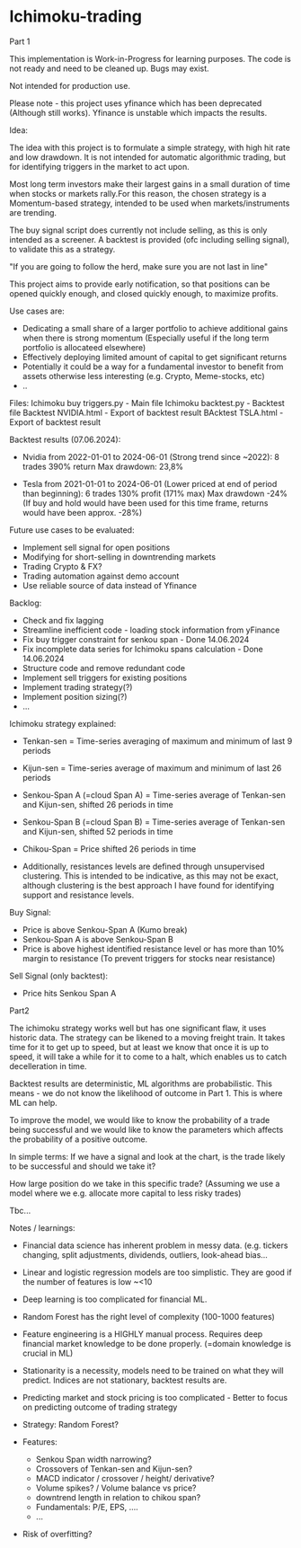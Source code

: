 # Ichimoku-trading

Part 1

This implementation is Work-in-Progress for learning purposes. The code is not ready and need to be cleaned up. Bugs may exist.

Not intended for production use. 

Please note - this project uses yfinance which has been deprecated (Although still works). Yfinance is unstable which impacts the results. 

Idea:

The idea with this project is to formulate a simple strategy, with high hit rate and low drawdown. It is not intended for automatic algorithmic trading, but for identifying triggers in the market to act upon. 

Most long term investors make their largest gains in a small duration of time when stocks or markets rally.For this reason, the chosen strategy is a Momentum-based strategy, intended to be used when markets/instruments are trending. 

The buy signal script does currently not include selling, as this is only intended as a screener.
A backtest is provided (ofc including selling signal), to validate this as a strategy.

"If you are going to follow the herd, make sure you are not last in line"

This project aims to provide early notification, so that positions can be opened quickly enough, and closed quickly enough, to maximize profits.

Use cases are:
- Dedicating a small share of a larger portfolio to achieve additional gains when there is strong momentum (Especially useful if the long term portfolio is allocateed elsewhere)
- Effectively deploying limited amount of capital to get significant returns
- Potentially it could be a way for a fundamental investor to benefit from assets otherwise less interesting (e.g. Crypto, Meme-stocks, etc)
- ..

Files:
  Ichimoku buy triggers.py - Main file
  Ichimoku backtest.py - Backtest file
  Backtest NVIDIA.html - Export of backtest result
  BAcktest TSLA.html - Export of backtest result

Backtest results (07.06.2024):
- Nvidia from 2022-01-01 to 2024-06-01 (Strong trend since ~2022):
  8 trades
  390% return
  Max drawdown: 23,8%

- Tesla from 2021-01-01 to 2024-06-01 (Lower priced at end of period than beginning):
  6 trades
  130% profit (171% max)
  Max drawdown -24%
  (If buy and hold would have been used for this time frame, returns would have been approx. -28%)

Future use cases to be evaluated:
- Implement sell signal for open positions
- Modifying for short-selling in downtrending markets
- Trading Crypto & FX?
- Trading automation against demo account
- Use reliable source of data instead of Yfinance

Backlog:
- Check and fix lagging
- Streamline inefficient code - loading stock information from yFinance
- Fix buy trigger constraint for senkou span - Done 14.06.2024
- Fix incomplete data series for Ichimoku spans calculation - Done 14.06.2024
- Structure code and remove redundant code
- Implement sell triggers for existing positions
- Implement trading strategy(?)
- Implement position sizing(?)
- ...


Ichimoku strategy explained:
- Tenkan-sen = Time-series averaging of maximum and minimum of last 9 periods
- Kijun-sen = Time-series average of maximum and minimum of last 26 periods
- Senkou-Span A (=cloud Span A) = Time-series average of Tenkan-sen and Kijun-sen, shifted 26 periods in time
- Senkou-Span B (=cloud Span B) = Time-series average of Tenkan-sen and Kijun-sen, shifted 52 periods in time
- Chikou-Span = Price shifted 26 periods in time

- Additionally, resistances levels are defined through unsupervised clustering. This is intended to be indicative, as this may not be exact, although clustering is the best approach I have found for identifying support and resistance levels.
  
Buy Signal:
- Price is above Senkou-Span A (Kumo break)
- Senkou-Span A is above Senkou-Span B   
- Price is above highest identified resistance level or has more than 10% margin to resistance   (To prevent triggers for stocks near resistance)

Sell Signal (only backtest):
- Price hits Senkou Span A





Part2

The ichimoku strategy works well but has one significant flaw, it uses historic data. The strategy can be likened to a moving freight train. It takes time for it to get up to speed, but at least we know that once it is up to speed, it will take a while for it to come to a halt, which enables us to catch decelleration in time.

Backtest results are deterministic, ML algorithms are probabilistic. This means - we do not know the likelihood of outcome in Part 1. This is where ML can help.

To improve the model, we would like to know the probability of a trade being successful and we would like to know the parameters which affects the probability of a positive outcome.

In simple terms: If we have a signal and look at the chart, is the trade likely to be successful and should we take it?

How large position do we take in this specific trade? (Assuming we use a model where we e.g. allocate more capital to less risky trades)


Tbc...


Notes / learnings:
- Financial data science has inherent problem in messy data. (e.g. tickers changing, split adjustments, dividends, outliers, look-ahead bias...
- Linear and logistic regression models are too simplistic. They are good if the number of features is low ~<10
- Deep learning is too complicated for financial ML.
- Random Forest has the right level of complexity (100-1000 features)
- Feature engineering is a HIGHLY manual process. Requires deep financial market knowledge to be done properly. (=domain knowledge is crucial in ML)
- Stationarity is a necessity, models need to be trained on what they will predict. Indices are not stationary, backtest results are. 
- Predicting market and stock pricing is too complicated - Better to focus on predicting outcome of trading strategy


- Strategy: Random Forest?
- Features:
  * Senkou Span width narrowing?
  * Crossovers of Tenkan-sen and Kijun-sen?
  * MACD indicator / crossover / height/ derivative?
  * Volume spikes? / Volume balance vs price?
  * downtrend length in relation to chikou span?
  * Fundamentals: P/E, EPS, ....
  * ...
- Risk of overfitting?

